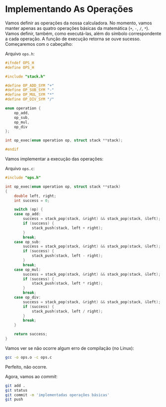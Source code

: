 # Implementando As Operações

Vamos definir as operações da nossa calculadora. No momento, vamos manter apenas
as quatro operações básicas da matemática (`+`, `-`, `/`, `*`). Vamos definir,
também, como executá-las, além do símbolo correspondente a cada operação. A
função de execução retorna se ouve sucesso. Começaremos com o cabeçalho:

Arquivo `ops.h`:
```C
#ifndef OPS_H
#define OPS_H

#include "stack.h"

#define OP_ADD_SYM "+"
#define OP_SUB_SYM "-"
#define OP_MUL_SYM "*"
#define OP_DIV_SYM "/"

enum operation {
    op_add,
    op_sub,
    op_mul,
    op_div
};

int op_exec(enum operation op, struct stack **stack);

#endif
```

Vamos implementar a execução das operações:

Arquivo `ops.c`:
```C
#include "ops.h"

int op_exec(enum operation op, struct stack **stack)
{
    double left, right;
    int success = 0;

    switch (op) {
    case op_add:
        success = stack_pop(stack, &right) && stack_pop(stack, &left);
        if (success) {
            stack_push(stack, left + right);
        }
        break;
    case op_sub:
        success = stack_pop(stack, &right) && stack_pop(stack, &left);
        if (success) {
            stack_push(stack, left - right);
        }
        break;
    case op_mul:
        success = stack_pop(stack, &right) && stack_pop(stack, &left);
        if (success) {
            stack_push(stack, left * right);
        }
        break;
    case op_div:
        success = stack_pop(stack, &right) && stack_pop(stack, &left);
        if (success) {
            stack_push(stack, left / right);
        }
        break;
    }

    return success;
}
```

Vamos ver se não ocorre algum erro de compilação (no Linux):
```sh
gcc -o ops.o -c ops.c
```
Perfeito, não ocorre.

Agora, vamos ao _commit_:

```sh
git add .
git status
git commit -m 'implementadas operações básicas'
git push
```
